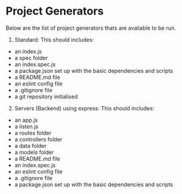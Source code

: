 # Project Generators

Below are the list of project generators thats are avaliable to be run.

1. Standard:
   This should includes:

- an index.js
- a spec folder
- an index.spec.js
- a package.json set up with the basic dependencies and scripts
- a README.md file
- an eslint config file
- a .gitignore file
- a git repository initialised

2. Servers (Backend) using express:
   This should includes:

- an app.js
- a listen.js
- a routes folder
- a controllers folder
- a data folder
- a models folder
- a README.md file
- an index.spec.js
- an eslint config file
- a .gitignore file
- a package.json set up with the basic dependencies and scripts
